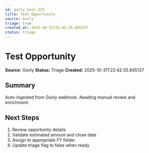 ```yaml
---
id: govly_test_223
title: Test Opportunity
source: Govly
triage: true
created_at: 2025-10-31T22:42:35.845137
status: triage
---
```


# Test Opportunity

**Source:** Govly
**Status:** Triage
**Created:** 2025-10-31T22:42:35.845137

## Summary

Auto-ingested from Govly webhook. Awaiting manual review and enrichment.

## Next Steps

1. Review opportunity details
2. Validate estimated amount and close date
3. Assign to appropriate FY folder
4. Update triage flag to false when ready
